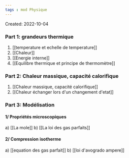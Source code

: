 ```yaml
---
tags : mod Physique
---
```

Created: 2022-10-04 

### Part 1: **grandeurs thermique** 

1. [[temperature et echelle de temperature]]  
2. [[Chaleur]] 
3. [[Energie interne]] 
4. [[Equilibre thermique et principe de thermomètre]] 

### Part 2: **Chaleur massique, capacité calorifique** 

1. [[Chaleur massique, capacité calorifique]]  
2. [[Chaleur échanger lors d'un changement d'etat]] 

### Part 3: **Modélisation**
#### 1/  Propriétés microscopiques 
a) [[La mole]] 
b) [[La loi des gas parfaits]] 
#### 2/  Compression isotherme
a) [[equation des gas parfait]] 
b) [[loi d'avogrado ampere]] 

